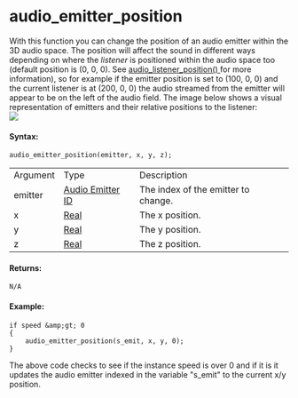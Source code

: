 # audio_emitter_position

With this function you can change the position of an audio emitter
within the 3D audio space. The position will affect the sound in
different ways depending on where the *listener* is positioned within
the audio space too (default position is (0, 0, 0). See [
audio_listener_position()
](../Audio_Listeners/audio_listener_position) for more information),
so for example if the emitter position is set to (100, 0, 0) and the
current listener is at (200, 0, 0) the audio streamed from the emitter
will appear to be on the left of the audio field. The image below shows
a visual representation of emitters and their relative positions to the
listener:  
![](https://gms.magecorn.com/Manual/assets/Images/Scripting_Reference/GML/Reference/Audio/Audio_Emitters.png)  

#### Syntax:

``` gml
audio_emitter_position(emitter, x, y, z);
```

|          |                                                                                                                                         |                                     |
|----------|-----------------------------------------------------------------------------------------------------------------------------------------|-------------------------------------|
| Argument | Type                                                                                                                                    | Description                         |
| emitter  |  [Audio Emitter ID](../../../../../../GameMaker_Language/GML_Reference/Asset_Management/Audio/Audio_Emitters/audio_emitter_create)  | The index of the emitter to change. |
| x        |  [Real](../../../../../../GameMaker_Language/GML_Overview/Data_Types)                                                               | The x position.                     |
| y        |  [Real](../../../../../../GameMaker_Language/GML_Overview/Data_Types)                                                               | The y position.                     |
| z        |  [Real](../../../../../../GameMaker_Language/GML_Overview/Data_Types)                                                               | The z position.                     |

#### Returns:

``` gml
N/A
```

#### Example:

``` gml
if speed &amp;gt; 0
{
    audio_emitter_position(s_emit, x, y, 0);
}
```

The above code checks to see if the instance speed is over 0 and if it
is it updates the audio emitter indexed in the variable "s_emit" to the
current x/y position.
